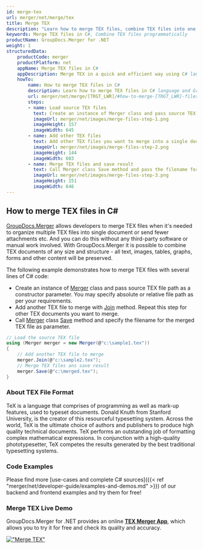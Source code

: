 ```yaml
---
id: merge-tex
url: merger/net/merge/tex
title: Merge TEX
description: "Learn how to merge TEX files, combine TEX files into one file programmatically in C# language using GroupDocs.Merger for .NET library."
keywords: Merge TEX files in C#, Combine TEX files programmatically
productName: GroupDocs.Merger for .NET
weight: 1
structuredData:
    productCode: merger
    productPlatform: net
    appName: Merge TEX files in C#
    appDescription: Merge TEX in a quick and efficient way using C# language and GroupDocs.Merger for .NET API, without the use of any third-party software like Microsoft or Open Office.
    howTo:
        name: How to merge TEX files in C# 
        description: Learn how to merge TEX files in C# language and GroupDocs.Merger for .NET API, without the use of any third-party software like Microsoft or Open Office.
        url: merger/net/merge/[TRGT_LWR]/#how-to-merge-[TRGT_LWR]-files-in-c
        steps:
        - name: Load source TEX files 
          text: Create an instance of Merger class and pass source TEX file path as a constructor parameter. You may specify absolute or relative file path as per your requirements. 
          imageUrl: merger/net/images/merge-files-step-1.png
          imageHeight: 157
          imageWidth: 645
        - name: Add other TEX files
          text: Add other TEX files you want to merge into a single document with Join method of Merger class.
          imageUrl: merger/net/images/merge-files-step-2.png
          imageHeight: 144
          imageWidth: 603
        - name: Merge TEX files and save result 
          text: Call Merger class Save method and pass the filename for the resultant TEX file as parameter.
          imageUrl: merger/net/images/merge-files-step-3.png
          imageHeight: 151
          imageWidth: 646
---
```


## How to merge TEX files in C#

[GroupDocs.Merger](https://products.groupdocs.com/merger/net) allows developers to merge TEX files when it's needed to organize multiple
 TEX files into single document or send fewer attachments etc. And you can do this without any third-party software or manual work involved.
 With GroupDocs.Merger it is possible to combine TEX documents of any size and structure - all text, images, tables, graphs, forms and other content will be preserved.

The following example demonstrates how to merge TEX files with several lines of C# code:

* Create an instance of [Merger](https://apireference.groupdocs.com/net/merger/groupdocs.merger/merger) class and pass source TEX file path as a constructor parameter. You may specify absolute or relative file path as per your requirements.
* Add another TEX file to merge with [Join](https://apireference.groupdocs.com/merger/net/groupdocs.merger/merger/methods/join/index) method. Repeat this step for other TEX documents you want to merge.
* Call [Merger](https://apireference.groupdocs.com/net/merger/groupdocs.merger/merger) class [Save](https://apireference.groupdocs.com/merger/net/groupdocs.merger/merger/methods/save/index) method and specify the filename for the merged TEX file as parameter.

```csharp
// Load the source TEX file
using (Merger merger = new Merger(@"c:\sample1.tex"))
{
    // Add another TEX file to merge
    merger.Join(@"c:\sample2.tex");
    // Merge TEX files ans save result
    merger.Save(@"c:\merged.tex");
}
```

### About TEX File Format 

TeX is a language that comprises of programming as well as mark-up features, used to typeset documents. Donald Knuth from Stanford University, is the creator of this resourceful typesetting system. Across the world, TeX is the ultimate choice of authors and publishers to produce high quality technical documents. TeX performs an outstanding job of formatting complex mathematical expressions. In conjunction with a high-quality phototypesetter, TeX competes the results generated by the best traditional typesetting systems.

### Code Examples

Please find more [use-cases and complete C# sources]({{< ref "merger/net/developer-guide/examples-and-demos.md" >}}) of our backend and frontend examples and try them for free!

### Merge TEX Live Demo 

GroupDocs.Merger for .NET provides an online [**TEX Merger App**](https://products.groupdocs.app/merger/tex), which allows you to try it for free and check its quality and accuracy.

[!["Merge TEX"](merger/net/images/merge/merge-tex.png)](https://products.groupdocs.app/merger/tex)